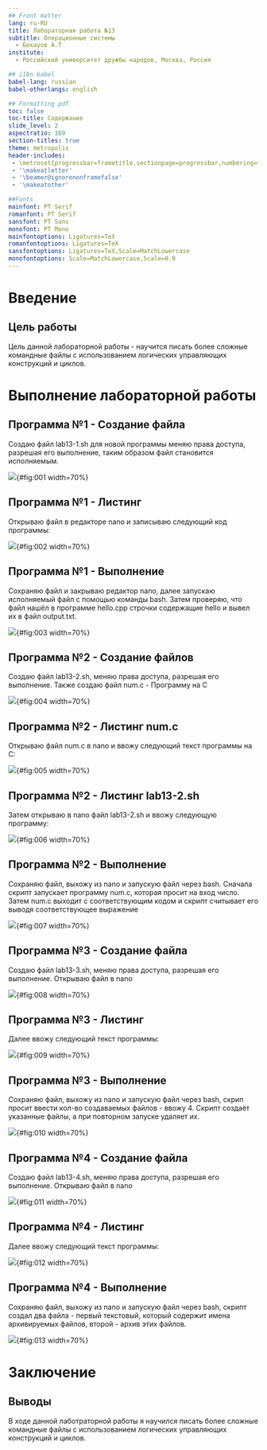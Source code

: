 ```yaml
---
## Front matter
lang: ru-RU
title: Лабораторная работа №13
subtitle: Операционные системы
  - Бекауов А.Т
institute:
  - Российский университет дружбы народов, Москва, Россия

## i18n babel
babel-lang: russian
babel-otherlangs: english

## Formatting pdf
toc: false
toc-title: Содержание
slide_level: 2
aspectratio: 169
section-titles: true
theme: metropolis
header-includes:
 - \metroset{progressbar=frametitle,sectionpage=progressbar,numbering=fraction}
 - '\makeatletter'
 - '\beamer@ignorenonframefalse'
 - '\makeatother'

##Fonts
mainfont: PT Serif
romanfont: PT Serif
sansfont: PT Sans
monofont: PT Mono
mainfontoptions: Ligatures=TeX
romanfontoptions: Ligatures=TeX
sansfontoptions: Ligatures=TeX,Scale=MatchLowercase
monofontoptions: Scale=MatchLowercase,Scale=0.9
---
```


# Введение

## Цель работы

Цель данной лабораторной работы - научится писать более сложные командные файлы с использованием логических управляющих конструкций и циклов.

# Выполнение лабораторной работы

## Программа №1 - Создание файла

Создаю файл lab13-1.sh  для новой программы меняю права доступа, разрешая его выполнение, таким образом файл становится исполняемым.

![](image/1.png){#fig:001 width=70%}

## Программа №1 - Листинг

Открываю файл в редакторе nano и записываю следующий код программы:

![](image/2.png){#fig:002 width=70%}

## Программа №1 - Выполнение

Сохраняю файл и закрываю редактор nano, далее запускаю исполняемый файл с помощью команды bash. Затем проверяю, что файл нашёл в программе hello.cpp строчки содержащие  hello и вывел их в файл output.txt.

![](image/3.png){#fig:003 width=70%}

## Программа №2 - Создание файлов

Создаю файл lab13-2.sh, меняю права доступа, разрешая его выполнение. Также создаю файл num.c - Программу на C

![](image/4.png){#fig:004 width=70%}

## Программа №2 - Листинг num.c

Открываю файл num.c  в nano и ввожу следующий текст программы на C:

![](image/5.png){#fig:005 width=70%}

## Программа №2 - Листинг lab13-2.sh

Затем открываю в nano файл lab13-2.sh  и ввожу следующую программу:

![](image/6.png){#fig:006 width=70%}

## Программа №2 - Выполнение

Сохраняю файл, выхожу из nano  и запускую файл через bash.  Сначала скрипт запускает программу num.c, которая просит на вход число. Затем num.c выходит с соответствующим кодом и  скрипт считывает его выводя соответствующее выражение

![](image/7.png){#fig:007 width=70%}

## Программа №3 - Создание файла

Создаю файл lab13-3.sh, меняю права доступа, разрешая его выполнение. Открываю файл в nano

![](image/8.png){#fig:008 width=70%}

## Программа №3 - Листинг

Далее ввожу следующий текст программы:

![](image/9.png){#fig:009 width=70%}

## Программа №3 - Выполнение

Сохраняю файл, выхожу из nano  и запускую файл через bash, скрип просит ввести кол-во создаваемых файлов - ввожу 4. Скрипт создаёт указанные файлы, а при повторном запуске удаляет их.

![](image/10.png){#fig:010 width=70%}

## Программа №4 - Создание файла

Создаю файл lab13-4.sh, меняю права доступа, разрешая его выполнение. Открываю файл в nano

![](image/11.png){#fig:011 width=70%}

## Программа №4 - Листинг

Далее ввожу следующий текст программы:

![](image/12.png){#fig:012 width=70%}

## Программа №4 - Выполнение

Сохраняю файл, выхожу из nano  и запускую файл через bash, скрипт создал два файла - первый текстовый, который содержит имена архивируемых файлов, второй - архив этих файлов.

![](image/13.png){#fig:013 width=70%}

# Заключение

## Выводы

В ходе данной лаботраторной работы я научился писать более сложные командные файлы с использованием логических управляющих конструкций и циклов.


